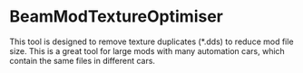 # BeamModTextureOptimiser
This tool is designed to remove texture duplicates (*.dds) to reduce mod file size. 
This is a great tool for large mods with many automation cars, which contain the same files in different cars. 
